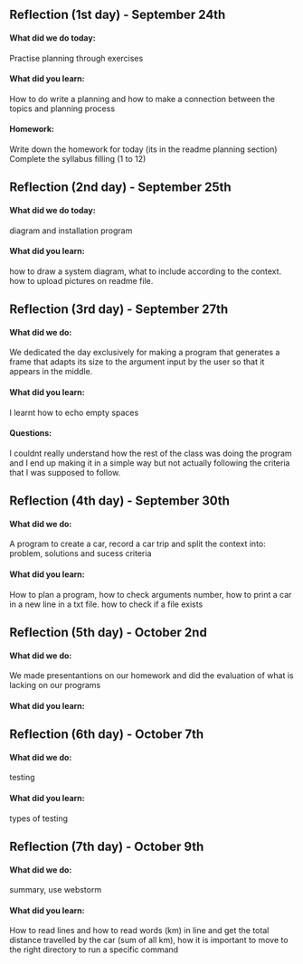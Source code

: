 Reflection (1st day) - September 24th 
-------------------------------------
#### What did we do today: 
Practise planning through exercises
#### What did you learn:
How to do write a planning and how to make a connection between the topics and planning process 
#### Homework:
Write down the homework for today (its in the readme planning section)
Complete the syllabus filling (1 to 12)

Reflection (2nd day) - September 25th 
--------------------------------------
#### What did we do today:
diagram and installation program
#### What did you learn:
how to draw a system diagram, what to include according to the context. how to upload pictures on readme file.


Reflection (3rd day) - September 27th 
-------------------------------------
#### What did we do:
We dedicated the day exclusively for making a program that generates a frame that adapts its size to the 
argument input by the user so that it appears in the middle. 
#### What did you learn: 
I learnt how to echo empty spaces 
#### Questions: 
I couldnt really understand how the rest of the class was doing the program and I end up making it in a simple way but not actually following the criteria that I was supposed to follow. 


Reflection (4th day) - September 30th
---------------------------
#### What did we do:
A program to create a car, record a car trip and split the context into: problem, solutions and sucess criteria
#### What did you learn:
How to plan a program, how to check arguments number, how to print a car in a new line in a txt file.
how to check if a file exists


Reflection (5th day) - October 2nd
--------------------------
#### What did we do:
We made presentantions on our homework and did the evaluation of what is lacking on our programs
#### What did you learn:

Reflection (6th day) - October 7th
---------------------------
#### What did we do:
testing
#### What did you learn:
types of testing

Reflection (7th day) - October 9th 
----------------------------------
#### What did we do:
summary, use webstorm
#### What did you learn: 
How to read lines and how to read words (km) in line and get the total distance travelled by the car (sum of all km), how it is important to move to the right directory to run a specific command
